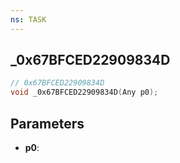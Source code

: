 ```yaml
---
ns: TASK
---
```

## _0x67BFCED22909834D

```c
// 0x67BFCED22909834D
void _0x67BFCED22909834D(Any p0);
```

## Parameters
* **p0**:
